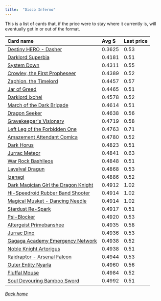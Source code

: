 ```yaml
---
title:  "Disco Inferno"
---
```


This is a list of cards that, if the price were to stay where it currently is, will eventually get in or out of the format.

| Card name | Avg $ | Last price |
| :-- | :-- | :-- |
[Destiny HERO - Dasher](https://db.ygoprodeck.com/card/?search=Destiny%20HERO%20-%20Dasher) | 0.3625 | 0.53 |
[Darklord Superbia](https://db.ygoprodeck.com/card/?search=Darklord%20Superbia) | 0.4181 | 0.51 |
[System Down](https://db.ygoprodeck.com/card/?search=System%20Down) | 0.4311 | 0.55 |
[Crowley, the First Propheseer](https://db.ygoprodeck.com/card/?search=Crowley,%20the%20First%20Propheseer) | 0.4389 | 0.52 |
[Zaphion, the Timelord](https://db.ygoprodeck.com/card/?search=Zaphion,%20the%20Timelord) | 0.4457 | 0.57 |
[Jar of Greed](https://db.ygoprodeck.com/card/?search=Jar%20of%20Greed) | 0.4465 | 0.51 |
[Darklord Ixchel](https://db.ygoprodeck.com/card/?search=Darklord%20Ixchel) | 0.4578 | 0.52 |
[March of the Dark Brigade](https://db.ygoprodeck.com/card/?search=March%20of%20the%20Dark%20Brigade) | 0.4614 | 0.51 |
[Dragon Seeker](https://db.ygoprodeck.com/card/?search=Dragon%20Seeker) | 0.4638 | 0.56 |
[Gravekeeper's Visionary](https://db.ygoprodeck.com/card/?search=Gravekeeper's%20Visionary) | 0.4719 | 0.58 |
[Left Leg of the Forbidden One](https://db.ygoprodeck.com/card/?search=Left%20Leg%20of%20the%20Forbidden%20One) | 0.4763 | 0.71 |
[Amazement Attendant Comica](https://db.ygoprodeck.com/card/?search=Amazement%20Attendant%20Comica) | 0.4780 | 0.52 |
[Dark Horus](https://db.ygoprodeck.com/card/?search=Dark%20Horus) | 0.4823 | 0.51 |
[Jurrac Meteor](https://db.ygoprodeck.com/card/?search=Jurrac%20Meteor) | 0.4841 | 0.63 |
[War Rock Bashileos](https://db.ygoprodeck.com/card/?search=War%20Rock%20Bashileos) | 0.4848 | 0.51 |
[Lavalval Dragun](https://db.ygoprodeck.com/card/?search=Lavalval%20Dragun) | 0.4868 | 0.53 |
[Izanagi](https://db.ygoprodeck.com/card/?search=Izanagi) | 0.4886 | 0.52 |
[Dark Magician Girl the Dragon Knight](https://db.ygoprodeck.com/card/?search=Dark%20Magician%20Girl%20the%20Dragon%20Knight) | 0.4912 | 1.02 |
[Hi-Speedroid Rubber Band Shooter](https://db.ygoprodeck.com/card/?search=Hi-Speedroid%20Rubber%20Band%20Shooter) | 0.4914 | 1.02 |
[Magical Musket - Dancing Needle](https://db.ygoprodeck.com/card/?search=Magical%20Musket%20-%20Dancing%20Needle) | 0.4914 | 1.02 |
[Stardust Re-Spark](https://db.ygoprodeck.com/card/?search=Stardust%20Re-Spark) | 0.4917 | 0.51 |
[Psi-Blocker](https://db.ygoprodeck.com/card/?search=Psi-Blocker) | 0.4920 | 0.53 |
[Altergeist Primebanshee](https://db.ygoprodeck.com/card/?search=Altergeist%20Primebanshee) | 0.4935 | 0.58 |
[Jurrac Dino](https://db.ygoprodeck.com/card/?search=Jurrac%20Dino) | 0.4936 | 0.53 |
[Gagaga Academy Emergency Network](https://db.ygoprodeck.com/card/?search=Gagaga%20Academy%20Emergency%20Network) | 0.4938 | 0.52 |
[Noble Knight Artorigus](https://db.ygoprodeck.com/card/?search=Noble%20Knight%20Artorigus) | 0.4938 | 0.51 |
[Raidraptor - Arsenal Falcon](https://db.ygoprodeck.com/card/?search=Raidraptor%20-%20Arsenal%20Falcon) | 0.4944 | 0.53 |
[Outer Entity Nyarla](https://db.ygoprodeck.com/card/?search=Outer%20Entity%20Nyarla) | 0.4960 | 0.56 |
[Fluffal Mouse](https://db.ygoprodeck.com/card/?search=Fluffal%20Mouse) | 0.4984 | 0.52 |
[Soul Devouring Bamboo Sword](https://db.ygoprodeck.com/card/?search=Soul%20Devouring%20Bamboo%20Sword) | 0.4992 | 0.51 |

###### [Back home](index)